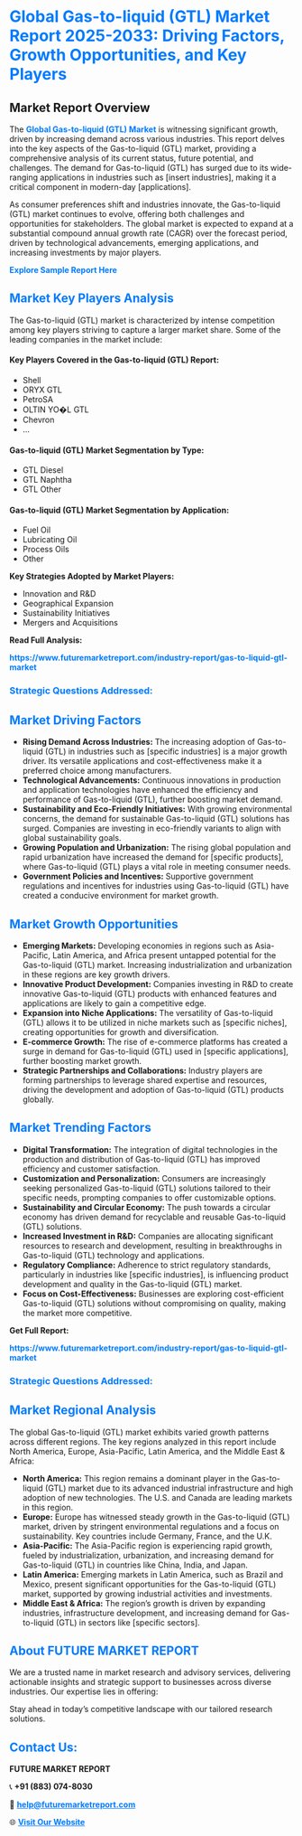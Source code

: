 <h1 style="color: #007BFF;">Global Gas-to-liquid (GTL) Market Report 2025-2033: Driving Factors, Growth Opportunities, and Key Players</h1>

<section id="overview">
<h2>Market Report Overview</h2>
<p>The <a href="https://www.futuremarketreport.com/industry-report/gas-to-liquid-gtl-market" style="color: #007BFF; text-decoration: none;"><strong>Global Gas-to-liquid (GTL) Market</strong></a> is witnessing significant growth, driven by increasing demand across various industries. This report delves into the key aspects of the Gas-to-liquid (GTL) market, providing a comprehensive analysis of its current status, future potential, and challenges. The demand for Gas-to-liquid (GTL) has surged due to its wide-ranging applications in industries such as [insert industries], making it a critical component in modern-day [applications].</p>
<p>As consumer preferences shift and industries innovate, the Gas-to-liquid (GTL) market continues to evolve, offering both challenges and opportunities for stakeholders. The global market is expected to expand at a substantial compound annual growth rate (CAGR) over the forecast period, driven by technological advancements, emerging applications, and increasing investments by major players.</p>
</section>

<section id="overview">
<p><a href="https://www.futuremarketreport.com/request-sample/reportId=100807" style="color: #007BFF; text-decoration: none;"><strong>Explore Sample Report Here</strong></a></p>
</section>

<section id="key-players">
<h2 style="color: #007BFF;">Market Key Players Analysis</h2>
<p>The Gas-to-liquid (GTL) market is characterized by intense competition among key players striving to capture a larger market share. Some of the leading companies in the market include:</p>
<h4>Key Players Covered in the Gas-to-liquid (GTL) Report:</h4>
<ul><li>Shell</li><li>ORYX GTL</li><li>PetroSA</li><li>OLTIN YO�L GTL</li><li>Chevron</li><li>...</li></ul>
<h4>Gas-to-liquid (GTL) Market Segmentation by Type:</h4>
<ul><li>GTL Diesel</li><li>GTL Naphtha</li><li>GTL Other</li></ul>

<h4>Gas-to-liquid (GTL) Market Segmentation by Application:</h4>
<ul><li>Fuel Oil</li><li>Lubricating Oil</li><li>Process Oils</li><li>Other</li></ul>
<p><strong>Key Strategies Adopted by Market Players:</strong></p>
<ul>
<li>Innovation and R&D</li>
<li>Geographical Expansion</li>
<li>Sustainability Initiatives</li>
<li>Mergers and Acquisitions</li>
</ul>
</section>

<section>
<p><strong>Read Full Analysis: </strong></p><a href="https://www.futuremarketreport.com/industry-report/gas-to-liquid-gtl-market" style="color: #007BFF; text-decoration: none;"><strong>https://www.futuremarketreport.com/industry-report/gas-to-liquid-gtl-market</strong></a>
<h3 style="color: #007BFF;">Strategic Questions Addressed:</h3>
</section>

<section id="driving-factors">
<h2 style="color: #007BFF;">Market Driving Factors</h2>
<ul>
<li><strong>Rising Demand Across Industries:</strong> The increasing adoption of Gas-to-liquid (GTL) in industries such as [specific industries] is a major growth driver. Its versatile applications and cost-effectiveness make it a preferred choice among manufacturers.</li>
<li><strong>Technological Advancements:</strong> Continuous innovations in production and application technologies have enhanced the efficiency and performance of Gas-to-liquid (GTL), further boosting market demand.</li>
<li><strong>Sustainability and Eco-Friendly Initiatives:</strong> With growing environmental concerns, the demand for sustainable Gas-to-liquid (GTL) solutions has surged. Companies are investing in eco-friendly variants to align with global sustainability goals.</li>
<li><strong>Growing Population and Urbanization:</strong> The rising global population and rapid urbanization have increased the demand for [specific products], where Gas-to-liquid (GTL) plays a vital role in meeting consumer needs.</li>
<li><strong>Government Policies and Incentives:</strong> Supportive government regulations and incentives for industries using Gas-to-liquid (GTL) have created a conducive environment for market growth.</li>
</ul>
</section>

<section id="growth-opportunities">
<h2 style="color: #007BFF;">Market Growth Opportunities</h2>
<ul>
<li><strong>Emerging Markets:</strong> Developing economies in regions such as Asia-Pacific, Latin America, and Africa present untapped potential for the Gas-to-liquid (GTL) market. Increasing industrialization and urbanization in these regions are key growth drivers.</li>
<li><strong>Innovative Product Development:</strong> Companies investing in R&D to create innovative Gas-to-liquid (GTL) products with enhanced features and applications are likely to gain a competitive edge.</li>
<li><strong>Expansion into Niche Applications:</strong> The versatility of Gas-to-liquid (GTL) allows it to be utilized in niche markets such as [specific niches], creating opportunities for growth and diversification.</li>
<li><strong>E-commerce Growth:</strong> The rise of e-commerce platforms has created a surge in demand for Gas-to-liquid (GTL) used in [specific applications], further boosting market growth.</li>
<li><strong>Strategic Partnerships and Collaborations:</strong> Industry players are forming partnerships to leverage shared expertise and resources, driving the development and adoption of Gas-to-liquid (GTL) products globally.</li>
</ul>
</section>

<section id="trending-factors">
<h2 style="color: #007BFF;">Market Trending Factors</h2>
<ul>
<li><strong>Digital Transformation:</strong> The integration of digital technologies in the production and distribution of Gas-to-liquid (GTL) has improved efficiency and customer satisfaction.</li>
<li><strong>Customization and Personalization:</strong> Consumers are increasingly seeking personalized Gas-to-liquid (GTL) solutions tailored to their specific needs, prompting companies to offer customizable options.</li>
<li><strong>Sustainability and Circular Economy:</strong> The push towards a circular economy has driven demand for recyclable and reusable Gas-to-liquid (GTL) solutions.</li>
<li><strong>Increased Investment in R&D:</strong> Companies are allocating significant resources to research and development, resulting in breakthroughs in Gas-to-liquid (GTL) technology and applications.</li>
<li><strong>Regulatory Compliance:</strong> Adherence to strict regulatory standards, particularly in industries like [specific industries], is influencing product development and quality in the Gas-to-liquid (GTL) market.</li>
<li><strong>Focus on Cost-Effectiveness:</strong> Businesses are exploring cost-efficient Gas-to-liquid (GTL) solutions without compromising on quality, making the market more competitive.</li>
</ul>
</section>

<section>
<p><strong>Get Full Report: </strong></p><a href="https://www.futuremarketreport.com/industry-report/gas-to-liquid-gtl-market" style="color: #007BFF; text-decoration: none;"><strong>https://www.futuremarketreport.com/industry-report/gas-to-liquid-gtl-market</strong></a>
<h3 style="color: #007BFF;">Strategic Questions Addressed:</h3>
</section>


<section id="regional-analysis">
<h2 style="color: #007BFF;">Market Regional Analysis</h2>
<p>The global Gas-to-liquid (GTL) market exhibits varied growth patterns across different regions. The key regions analyzed in this report include North America, Europe, Asia-Pacific, Latin America, and the Middle East & Africa:</p>
<ul>
<li><strong>North America:</strong> This region remains a dominant player in the Gas-to-liquid (GTL) market due to its advanced industrial infrastructure and high adoption of new technologies. The U.S. and Canada are leading markets in this region.</li>
<li><strong>Europe:</strong> Europe has witnessed steady growth in the Gas-to-liquid (GTL) market, driven by stringent environmental regulations and a focus on sustainability. Key countries include Germany, France, and the U.K.</li>
<li><strong>Asia-Pacific:</strong> The Asia-Pacific region is experiencing rapid growth, fueled by industrialization, urbanization, and increasing demand for Gas-to-liquid (GTL) in countries like China, India, and Japan.</li>
<li><strong>Latin America:</strong> Emerging markets in Latin America, such as Brazil and Mexico, present significant opportunities for the Gas-to-liquid (GTL) market, supported by growing industrial activities and investments.</li>
<li><strong>Middle East & Africa:</strong> The region’s growth is driven by expanding industries, infrastructure development, and increasing demand for Gas-to-liquid (GTL) in sectors like [specific sectors].</li>
</ul>
</section>

<footer>
<h2 style="color: #007BFF;">About FUTURE MARKET REPORT</h2>
<p>We are a trusted name in market research and advisory services, delivering actionable insights and strategic support to businesses across diverse industries. Our expertise lies in offering:</p>

<p>Stay ahead in today’s competitive landscape with our tailored research solutions.</p>

<h2 style="color: #007BFF;">Contact Us:</h2>
<p><strong>FUTURE MARKET REPORT</strong></p>
<p>📞 <strong>+91 (883) 074-8030</strong></p>
<p>📧 <strong><a href="mailto:help@futuremarketreport.com" style="color: #007BFF;">help@futuremarketreport.com</a></strong></p>
<p>🌐 <strong><a href="https://www.futuremarketreport.com/" style="color: #007BFF;">Visit Our Website</a></strong></p>
</footer>